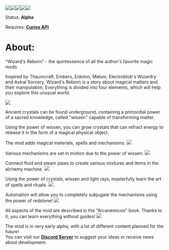 [![](https://cf.way2muchnoise.eu/title/913994.svg)![](http://cf.way2muchnoise.eu/versions/913994.svg)![](https://cf.way2muchnoise.eu/full_913994_downloads.svg)](https://www.curseforge.com/minecraft/mc-mods/wizards-reborn)[![](https://img.shields.io/badge/License-GPL--2.0-blue)](https://github.com/MaxBogomol/WizardsReborn/blob/master/LICENSE)[![](https://img.shields.io/discord/1155188824360624148?color=Green&label=Discord&logo=Discord&style=flat-square)](https://discord.gg/cKf55qNugw)

Status: **Alpha**

Requires: **[Curios API](https://modrinth.com/mod/curios)**

# About:

"Wizard's Reborn" - the quintessence of all the author's favorite magic mods

Inspired by Thaumcraft, Embers, Eidolon, Malum, Electroblob's Wizardry and Astral Sorcery, Wizard's Reborn is a story about magical matters and their manipulation. Everything is divided into four elements, which will help you explore this unusual world.

![](https://cdn.modrinth.com/data/axZDcOCH/images/554f3b41f0eb5a5cd37c6d52319bcb1210162882.png)

Ancient crystals can be found underground, containing a primordial power of a sacred knowledge, called "wissen" capable of transforming matter.

Using the power of wissen, you can grow crystals that can refract energy to release it in the form of a magical physical object.

The mod adds magical materials, spells and mechanisms.
![](https://cdn.modrinth.com/data/axZDcOCH/images/ffa7156e12d4b914e74c378b93216896d35127d9.png)

Various mechanisms are set in motion due to the power of wissen.
![](https://cdn.modrinth.com/data/axZDcOCH/images/eb2f70821f1f3c8f46460af34b5640931f3cc279.png)

Connect fluid and steam pipes to create various mixtures and items in the alchemy machine.
![](https://cdn.modrinth.com/data/axZDcOCH/images/f6a3dddf5d62ca85dc89804960cc65b5cf64a027.png)

Using the power of crystals, wissen and light rays, masterfully learn the art of spells and rituals.
![](https://cdn.modrinth.com/data/axZDcOCH/images/9793f17ea0b9c2debab129dca3a140c25fc8a85e.png)

Automation will allow you to completely subjugate the mechanisms using the power of redstone!
![](https://cdn.modrinth.com/data/axZDcOCH/images/5aac1cb34cf0c4422f934f3488bc7c6ef84716df.png)

All aspects of the mod are described in the "Arcanemicon" book. Thanks to it, you can learn everything without guides!
![](https://cdn.modrinth.com/data/axZDcOCH/images/e883e07c835779e9e41a1d6daa2aaf654ee36ad2.png)

The mod is in very early alpha, with a lot of different content planned for the future!  
You can visit our **[Discord Server](https://discord.gg/cKf55qNugw)** to suggest your ideas or receive news about development.